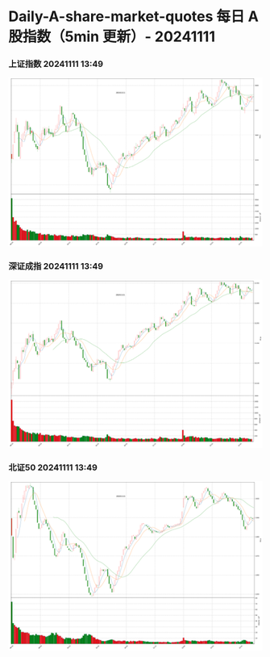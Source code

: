 
# Daily-A-share-market-quotes 每日 A 股指数（5min 更新）- 20241111

### 上证指数 20241111 13:49
![](./fig/2024/11/20241111-sh000001.png)

### 深证成指 20241111 13:49
![](./fig/2024/11/20241111-sz399001.png)

### 北证50 20241111 13:49
![](./fig/2024/11/20241111-bj899050.png)
